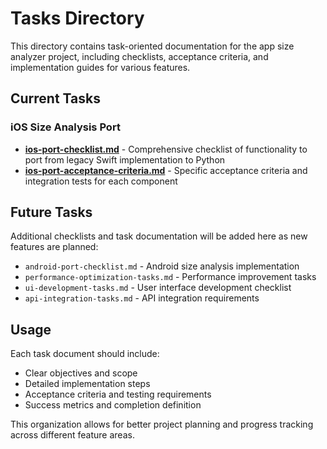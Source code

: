 # Tasks Directory

This directory contains task-oriented documentation for the app size analyzer project, including checklists, acceptance criteria, and implementation guides for various features.

## Current Tasks

### iOS Size Analysis Port
- **[ios-port-checklist.md](ios-port-checklist.md)** - Comprehensive checklist of functionality to port from legacy Swift implementation to Python
- **[ios-port-acceptance-criteria.md](ios-port-acceptance-criteria.md)** - Specific acceptance criteria and integration tests for each component

## Future Tasks

Additional checklists and task documentation will be added here as new features are planned:

- `android-port-checklist.md` - Android size analysis implementation
- `performance-optimization-tasks.md` - Performance improvement tasks
- `ui-development-tasks.md` - User interface development checklist
- `api-integration-tasks.md` - API integration requirements

## Usage

Each task document should include:
- Clear objectives and scope
- Detailed implementation steps
- Acceptance criteria and testing requirements
- Success metrics and completion definition

This organization allows for better project planning and progress tracking across different feature areas.

